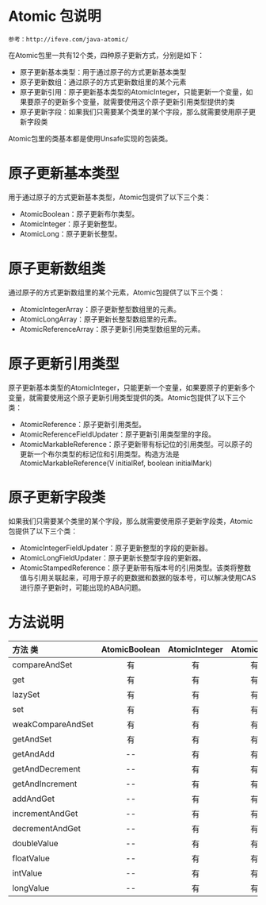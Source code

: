 Atomic 包说明
=======================

    参考：http://ifeve.com/java-atomic/

在Atomic包里一共有12个类，四种原子更新方式，分别是如下：

- 原子更新基本类型：用于通过原子的方式更新基本类型
- 原子更新数组：通过原子的方式更新数组里的某个元素
- 原子更新引用：原子更新基本类型的AtomicInteger，只能更新一个变量，如果要原子的更新多个变量，就需要使用这个原子更新引用类型提供的类
- 原子更新字段：如果我们只需要某个类里的某个字段，那么就需要使用原子更新字段类

Atomic包里的类基本都是使用Unsafe实现的包装类。

原子更新基本类型
================================

用于通过原子的方式更新基本类型，Atomic包提供了以下三个类：

- AtomicBoolean：原子更新布尔类型。
- AtomicInteger：原子更新整型。
- AtomicLong：原子更新长整型。


原子更新数组类
========================

通过原子的方式更新数组里的某个元素，Atomic包提供了以下三个类：

- AtomicIntegerArray：原子更新整型数组里的元素。
- AtomicLongArray：原子更新长整型数组里的元素。
- AtomicReferenceArray：原子更新引用类型数组里的元素。


原子更新引用类型
=======================

原子更新基本类型的AtomicInteger，只能更新一个变量，如果要原子的更新多个变量，就需要使用这个原子更新引用类型提供的类。Atomic包提供了以下三个类：

- AtomicReference：原子更新引用类型。
- AtomicReferenceFieldUpdater：原子更新引用类型里的字段。
- AtomicMarkableReference：原子更新带有标记位的引用类型。可以原子的更新一个布尔类型的标记位和引用类型。构造方法是AtomicMarkableReference(V initialRef, boolean initialMark)


原子更新字段类
=========================

如果我们只需要某个类里的某个字段，那么就需要使用原子更新字段类，Atomic包提供了以下三个类：

- AtomicIntegerFieldUpdater：原子更新整型的字段的更新器。
- AtomicLongFieldUpdater：原子更新长整型字段的更新器。
- AtomicStampedReference：原子更新带有版本号的引用类型。该类将整数值与引用关联起来，可用于原子的更数据和数据的版本号，可以解决使用CAS进行原子更新时，可能出现的ABA问题。

方法说明
========================


| 方法 类           |  AtomicBoolean  |  AtomicInteger  |  AtomicLong  |  AtomicIntegerArray  |
| :---------------- | :-------------: | :-------------: | :----------: | :------------------: |
| compareAndSet     |        有       |        有       |      有      |          有          |
| get               |        有       |        有       |      有      |          有          |
| lazySet           |        有       |        有       |      有      |          有          |
| set               |        有       |        有       |      有      |          有          |
| weakCompareAndSet |        有       |        有       |      有      |          有          |
| getAndSet         |        有       |        有       |      有      |          有          |
| getAndAdd         |        --       |        有       |      有      |          有          |
| getAndDecrement   |        --       |        有       |      有      |          有          |
| getAndIncrement   |        --       |        有       |      有      |          有          |
| addAndGet         |        --       |        有       |      有      |          有          |
| incrementAndGet   |        --       |        有       |      有      |          有          |
| decrementAndGet   |        --       |        有       |      有      |          有          |
| doubleValue       |        --       |        有       |      有      |          --          |
| floatValue        |        --       |        有       |      有      |          --          |
| intValue          |        --       |        有       |      有      |          --          |
| longValue         |        --       |        有       |      有      |          --          |
